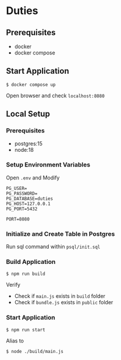# Duties

## Prerequisites
- docker
- docker compose

## Start Application
```
$ docker compose up
```

Open browser and check `localhost:8080`

## Local Setup
### Prerequisites
- postgres:15
- node:18

### Setup Environment Variables
Open `.env` and Modify
```
PG_USER=
PG_PASSWORD=
PG_DATABASE=duties
PG_HOST=127.0.0.1
PG_PORT=5432

PORT=8080
```

### Initialize and Create Table in Postgres
Run sql command within `psql/init.sql`

### Build Application
```
$ npm run build
```

Verify
- Check if `main.js` exists in `build` folder
- Check if `bundle.js` exists in `public` folder

### Start Application
```
$ npm run start
```

Alias to
```
$ node ./build/main.js
```